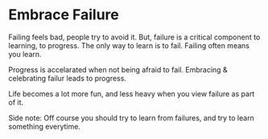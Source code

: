 # Embrace Failure

Failing feels bad, people try to avoid it.
But, failure is a critical component to learning, to progress.
The only way to learn is to fail. Failing often means you learn.

Progress is accelarated when not being afraid to fail.
Embracing & celebrating failur leads to progress.

Life becomes a lot more fun, and less heavy when you view failure as part of it.

Side note: Off course you should try to learn from failures, and try to learn something everytime.